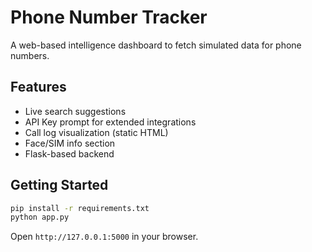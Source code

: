 # Phone Number Tracker

A web-based intelligence dashboard to fetch simulated data for phone numbers.

## Features
- Live search suggestions
- API Key prompt for extended integrations
- Call log visualization (static HTML)
- Face/SIM info section
- Flask-based backend

## Getting Started

```bash
pip install -r requirements.txt
python app.py
```

Open `http://127.0.0.1:5000` in your browser.
